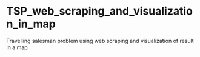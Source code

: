 # TSP_web_scraping_and_visualization_in_map
Travelling salesman problem using web scraping and visualization of result in a map
